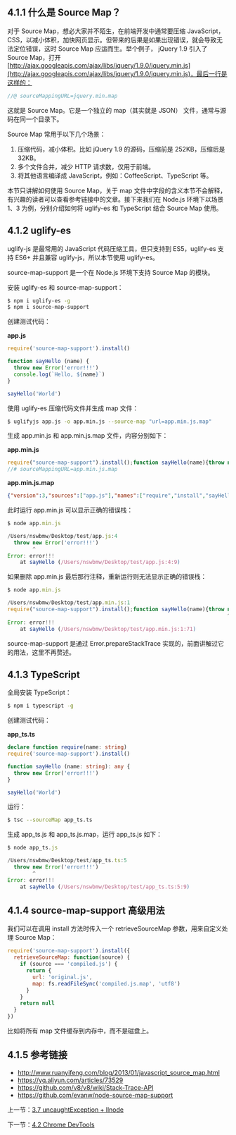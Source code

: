 ## 4.1.1 什么是 Source Map？

对于 Source Map，想必大家并不陌生，在前端开发中通常要压缩 JavaScript，CSS，以减小体积，加快网页显示。但带来的后果是如果出现错误，就会导致无法定位错误，这时 Source Map 应运而生。举个例子， jQuery 1.9 引入了 Source Map，打开 [http://ajax.googleapis.com/ajax/libs/jquery/1.9.0/jquery.min.js](http://ajax.googleapis.com/ajax/libs/jquery/1.9.0/jquery.min.js)，最后一行是这样的：

```js
//@ sourceMappingURL=jquery.min.map
```

这就是 Source Map。它是一个独立的 map（其实就是 JSON） 文件，通常与源码在同一个目录下。

Source Map 常用于以下几个场景：

1. 压缩代码，减小体积。比如 jQuery 1.9 的源码，压缩前是 252KB，压缩后是 32KB。
2. 多个文件合并，减少 HTTP 请求数，仅用于前端。
3. 将其他语言编译成 JavaScript，例如：CoffeeScript、TypeScript 等。

本节只讲解如何使用 Source Map，关于 map 文件中字段的含义本节不会解释，有兴趣的读者可以查看参考链接中的文章。接下来我们在 Node.js 环境下以场景 1、3 为例，分别介绍如何将 uglify-es 和 TypeScript 结合 Source Map 使用。

## 4.1.2 uglify-es

uglify-js 是最常用的 JavaScript 代码压缩工具，但只支持到 ES5，uglify-es 支持 ES6+ 并且兼容 uglify-js，所以本节使用 uglify-es。

source-map-support 是一个在 Node.js 环境下支持 Source Map 的模块。

安装 uglify-es 和 source-map-support：

```sh
$ npm i uglify-es -g
$ npm i source-map-support
```

创建测试代码：

**app.js**

```js
require('source-map-support').install()

function sayHello (name) {
  throw new Error('error!!!')
  console.log(`Hello, ${name}`)
}

sayHello('World')
```

使用 uglify-es 压缩代码文件并生成 map 文件：

```sh
$ uglifyjs app.js -o app.min.js --source-map "url=app.min.js.map"
```

生成 app.min.js 和 app.min.js.map 文件，内容分别如下：

**app.min.js**

```js
require("source-map-support").install();function sayHello(name){throw new Error("error!!!");console.log(`Hello, ${name}`)}sayHello("World");
//# sourceMappingURL=app.min.js.map
```

**app.min.js.map**

```json
{"version":3,"sources":["app.js"],"names":["require","install","sayHello","name","Error","console","log"],"mappings":"AAAAA,QAAQ,sBAAsBC,UAE9B,SAASC,SAAUC,MACjB,MAAM,IAAIC,MAAM,YAChBC,QAAQC,cAAcH,QAGxBD,SAAS"}
```

此时运行 app.min.js 可以显示正确的错误栈：

```js
$ node app.min.js

/Users/nswbmw/Desktop/test/app.js:4
  throw new Error('error!!!')
        ^
Error: error!!!
    at sayHello (/Users/nswbmw/Desktop/test/app.js:4:9)
```

如果删除 app.min.js 最后那行注释，重新运行则无法显示正确的错误栈：

```js
$ node app.min.js

/Users/nswbmw/Desktop/test/app.min.js:1
require("source-map-support").install();function sayHello(name){throw new Error("error!!!");console.log(`Hello, ${name}`)}sayHello("World");
                                                                      ^
Error: error!!!
    at sayHello (/Users/nswbmw/Desktop/test/app.min.js:1:71)
```

source-map-support 是通过 Error.prepareStackTrace 实现的，前面讲解过它的用法，这里不再赘述。

## 4.1.3 TypeScript

全局安装 TypeScript：

```sh
$ npm i typescript -g
```

创建测试代码：

**app_ts.ts**

```typescript
declare function require(name: string)
require('source-map-support').install()

function sayHello (name: string): any {
  throw new Error('error!!!')
}

sayHello('World')
```

运行：

```sh
$ tsc --sourceMap app_ts.ts
```

生成 app_ts.js 和 app_ts.js.map，运行 app_ts.js 如下：

```js
$ node app_ts.js

/Users/nswbmw/Desktop/test/app_ts.ts:5
  throw new Error('error!!!')
        ^
Error: error!!!
    at sayHello (/Users/nswbmw/Desktop/test/app_ts.ts:5:9)
```

## 4.1.4 source-map-support 高级用法

我们可以在调用 install 方法时传入一个 retrieveSourceMap 参数，用来自定义处理 Source Map：

```js
require('source-map-support').install({
  retrieveSourceMap: function(source) {
    if (source === 'compiled.js') {
      return {
        url: 'original.js',
        map: fs.readFileSync('compiled.js.map', 'utf8')
      }
    }
    return null
  }
})
```

比如将所有 map 文件缓存到内存中，而不是磁盘上。

## 4.1.5 参考链接

- http://www.ruanyifeng.com/blog/2013/01/javascript_source_map.html
- https://yq.aliyun.com/articles/73529
- https://github.com/v8/v8/wiki/Stack-Trace-API
- https://github.com/evanw/node-source-map-support

上一节：[3.7 uncaughtException + llnode](https://github.com/nswbmw/node-in-debugging/blob/master/3.7%20uncaughtException%20%2B%20llnode.md)

下一节：[4.2 Chrome DevTools](https://github.com/nswbmw/node-in-debugging/blob/master/4.2%20Chrome%20DevTools.md)
